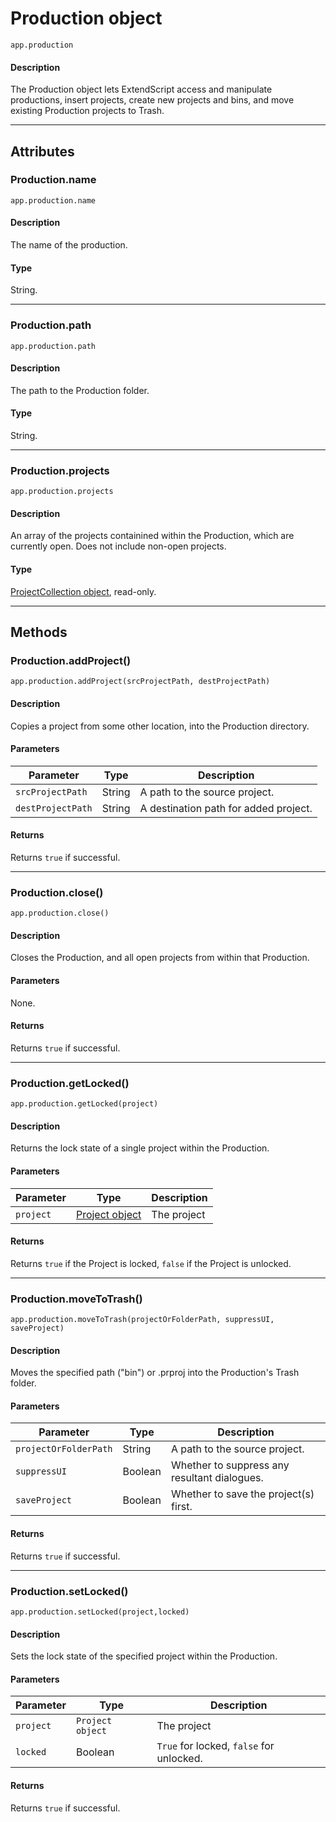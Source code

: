 # Production object

`app.production`

#### Description

The Production object lets ExtendScript access and manipulate productions, insert projects, create new projects and bins, and move existing Production projects to Trash.

---

## Attributes

### Production.name

`app.production.name`

#### Description

The name of the production.

#### Type

String.

---

### Production.path

`app.production.path`

#### Description

The path to the Production folder.

#### Type

String.

---

### Production.projects

`app.production.projects`

#### Description

An array of the projects containined within the Production, which are currently open. Does not include non-open projects.

#### Type

[ProjectCollection object](../collection/projectcollection.md), read-only.

---

## Methods

### Production.addProject()

`app.production.addProject(srcProjectPath, destProjectPath)`

#### Description

Copies a project from some other location, into the Production directory.

#### Parameters

|     Parameter     |  Type  |              Description              |
| ----------------- | ------ | ------------------------------------- |
| `srcProjectPath`  | String | A path to the source project.         |
| `destProjectPath` | String | A destination path for added project. |

#### Returns

Returns `true` if successful.

---

### Production.close()

`app.production.close()`

#### Description

Closes the Production, and all open projects from within that Production.

#### Parameters

None.

#### Returns

Returns `true` if successful.

---

### Production.getLocked()

`app.production.getLocked(project)`

#### Description

Returns the lock state of a single project within the Production.

#### Parameters

| Parameter |              Type              | Description |
| --------- | ------------------------------ | ----------- |
| `project` | [Project object](./project.md) | The project |

#### Returns

Returns `true` if the Project is locked, `false` if the Project is unlocked.

---

### Production.moveToTrash()

`app.production.moveToTrash(projectOrFolderPath, suppressUI, saveProject)`

#### Description

Moves the specified path ("bin") or .prproj into the Production's Trash folder.

#### Parameters

|       Parameter       |  Type   |                 Description                  |
| --------------------- | ------- | -------------------------------------------- |
| `projectOrFolderPath` | String  | A path to the source project.                |
| `suppressUI`          | Boolean | Whether to suppress any resultant dialogues. |
| `saveProject`         | Boolean | Whether to save the project(s) first.        |

#### Returns

Returns `true` if successful.

---

### Production.setLocked()

`app.production.setLocked(project,locked)`

#### Description

Sets the lock state of the specified project within the Production.

#### Parameters

| Parameter |       Type       |               Description                |
| --------- | ---------------- | ---------------------------------------- |
| `project` | `Project object` | The project                              |
| `locked`  | Boolean          | `True` for locked, `false` for unlocked. |

#### Returns

Returns `true` if successful.
